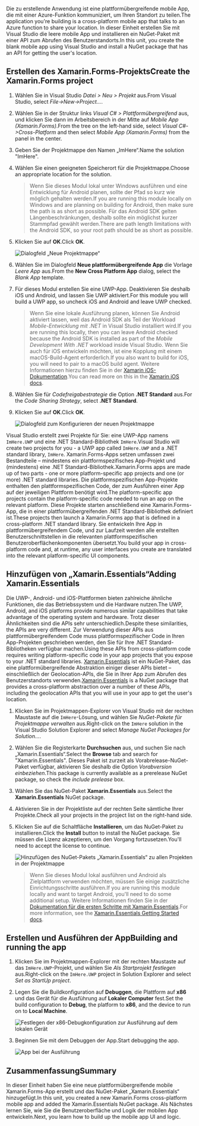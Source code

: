 <span data-ttu-id="bed6e-101">Die zu erstellende Anwendung ist eine plattformübergreifende mobile App, die mit einer Azure-Funktion kommuniziert, um Ihren Standort zu teilen.</span><span class="sxs-lookup"><span data-stu-id="bed6e-101">The application you're building is a cross-platform mobile app that talks to an Azure function to share your location.</span></span> <span data-ttu-id="bed6e-102">In dieser Einheit erstellen Sie mit Visual Studio die leere mobile App und installieren ein NuGet-Paket mit einer API zum Abrufen des Benutzerstandorts.</span><span class="sxs-lookup"><span data-stu-id="bed6e-102">In this unit, you create the blank mobile app using Visual Studio and install a NuGet package that has an API for getting the user's location.</span></span>

## <a name="create-the-xamarinforms-project"></a><span data-ttu-id="bed6e-103">Erstellen des Xamarin.Forms-Projekts</span><span class="sxs-lookup"><span data-stu-id="bed6e-103">Create the Xamarin.Forms project</span></span>

1. <span data-ttu-id="bed6e-104">Wählen Sie in Visual Studio *Datei > Neu > Projekt* aus.</span><span class="sxs-lookup"><span data-stu-id="bed6e-104">From Visual Studio, select *File->New->Project...*.</span></span>

1. <span data-ttu-id="bed6e-105">Wählen Sie in der Struktur links *Visual C# > Plattformübergreifend* aus, und klicken Sie dann im Arbeitsbereich in der Mitte auf *Mobile App (Xamarin.Forms)*.</span><span class="sxs-lookup"><span data-stu-id="bed6e-105">From the tree on the left-hand side, select *Visual C#->Cross-Platform* and then select *Mobile App (Xamarin.Forms)* from the panel in the center.</span></span>

1. <span data-ttu-id="bed6e-106">Geben Sie der Projektmappe den Namen „ImHere“.</span><span class="sxs-lookup"><span data-stu-id="bed6e-106">Name the solution "ImHere".</span></span>

1. <span data-ttu-id="bed6e-107">Wählen Sie einen geeigneten Speicherort für die Projektmappe.</span><span class="sxs-lookup"><span data-stu-id="bed6e-107">Choose an appropriate location for the solution.</span></span>

    > <span data-ttu-id="bed6e-108">Wenn Sie dieses Modul lokal unter Windows ausführen und eine Entwicklung für Android planen, sollte der Pfad so kurz wie möglich gehalten werden.</span><span class="sxs-lookup"><span data-stu-id="bed6e-108">If you are running this module locally on Windows and are planning on building for Android, then make sure the path is as short as possible.</span></span> <span data-ttu-id="bed6e-109">Für das Android SDK gelten Längenbeschränkungen, deshalb sollte ein möglichst kurzer Stammpfad gewählt werden.</span><span class="sxs-lookup"><span data-stu-id="bed6e-109">There are path length limitations with the Android SDK, so your root path should be as short as possible.</span></span>

1. <span data-ttu-id="bed6e-110">Klicken Sie auf **OK**.</span><span class="sxs-lookup"><span data-stu-id="bed6e-110">Click **OK**.</span></span>

    ![Dialogfeld „Neue Projektmappe“](../media-drafts/2-new-solution-dialog.png)

1. <span data-ttu-id="bed6e-112">Wählen Sie im Dialogfeld **Neue plattformübergreifende App** die Vorlage *Leere App* aus.</span><span class="sxs-lookup"><span data-stu-id="bed6e-112">From the **New Cross Platform App** dialog, select the *Blank App* template.</span></span>

1. <span data-ttu-id="bed6e-113">Für dieses Modul erstellen Sie eine UWP-App. Deaktivieren Sie deshalb iOS und Android, und lassen Sie UWP aktiviert.</span><span class="sxs-lookup"><span data-stu-id="bed6e-113">For this module you will build a UWP app, so uncheck iOS and Android and leave UWP checked.</span></span>

    > <span data-ttu-id="bed6e-114">Wenn Sie eine lokale Ausführung planen, können Sie Android aktiviert lassen, weil das Android SDK als Teil der Workload *Mobile-Entwicklung mit .NET* in Visual Studio installiert wird.</span><span class="sxs-lookup"><span data-stu-id="bed6e-114">If you are running this locally, then you can leave Android checked because the Android SDK is installed as part of the *Mobile Development With .NET* workload inside Visual Studio.</span></span> <span data-ttu-id="bed6e-115">Wenn Sie auch für iOS entwickeln möchten, ist eine Kopplung mit einem macOS-Build-Agent erforderlich.</span><span class="sxs-lookup"><span data-stu-id="bed6e-115">If you also want to build for iOS, you will need to pair to a macOS build agent.</span></span> <span data-ttu-id="bed6e-116">Weitere Informationen hierzu finden Sie in der [Xamarin iOS-Dokumentation](https://docs.microsoft.com/xamarin/ios/get-started/installation/windows/connecting-to-mac/).</span><span class="sxs-lookup"><span data-stu-id="bed6e-116">You can read more on this in the [Xamarin iOS docs](https://docs.microsoft.com/xamarin/ios/get-started/installation/windows/connecting-to-mac/).</span></span>

1. <span data-ttu-id="bed6e-117">Wählen Sie für *Codefreigabestrategie* die Option **.NET Standard** aus.</span><span class="sxs-lookup"><span data-stu-id="bed6e-117">For the *Code Sharing Strategy*, select **.NET Standard**.</span></span>

1. <span data-ttu-id="bed6e-118">Klicken Sie auf **OK**.</span><span class="sxs-lookup"><span data-stu-id="bed6e-118">Click **OK**.</span></span>

    ![Dialogfeld zum Konfigurieren der neuen Projektmappe](../media-drafts/2-configure-solution-dialog.png)

<span data-ttu-id="bed6e-120">Visual Studio erstellt zwei Projekte für Sie: eine UWP-App namens `ImHere.UWP` und eine .NET Standard-Bibliothek `ImHere`.</span><span class="sxs-lookup"><span data-stu-id="bed6e-120">Visual Studio will create two projects for you - a UWP app called `ImHere.UWP` and a .NET standard library, `ImHere`.</span></span> <span data-ttu-id="bed6e-121">Xamarin.Forms-Apps setzen umfassen zwei Bestandteile – mindestens ein plattformspezifisches App-Projekt und (mindestens) eine .NET Standard-Bibliothek.</span><span class="sxs-lookup"><span data-stu-id="bed6e-121">Xamarin.Forms apps are made up of two parts - one or more platform-specific app projects and one (or more) .NET standard libraries.</span></span> <span data-ttu-id="bed6e-122">Die plattformspezifischen App-Projekte enthalten den plattformspezifischen Code, der zum Ausführen einer App auf der jeweiligen Plattform benötigt wird.</span><span class="sxs-lookup"><span data-stu-id="bed6e-122">The platform-specific app projects contain the platform-specific code needed to run an app on the relevant platform.</span></span> <span data-ttu-id="bed6e-123">Diese Projekte starten anschließend eine Xamarin.Forms-App, die in einer plattformübergreifenden .NET Standard-Bibliothek definiert ist.</span><span class="sxs-lookup"><span data-stu-id="bed6e-123">These projects then launch a Xamarin.Forms app that is defined in a cross-platform .NET standard library.</span></span> <span data-ttu-id="bed6e-124">Sie entwickeln Ihre App in plattformübergreifendem Code, und zur Laufzeit werden alle erstellten Benutzerschnittstellen in die relevanten plattformspezifischen Benutzeroberflächenkomponenten übersetzt.</span><span class="sxs-lookup"><span data-stu-id="bed6e-124">You build your app in cross-platform code and, at runtime, any user interfaces you create are translated into the relevant platform-specific UI components.</span></span>

## <a name="adding-xamarinessentials"></a><span data-ttu-id="bed6e-125">Hinzufügen von „Xamarin.Essentials“</span><span class="sxs-lookup"><span data-stu-id="bed6e-125">Adding Xamarin.Essentials</span></span>

<span data-ttu-id="bed6e-126">Die UWP-, Android- und iOS-Plattformen bieten zahlreiche ähnliche Funktionen, die das Betriebssystem und die Hardware nutzen.</span><span class="sxs-lookup"><span data-stu-id="bed6e-126">The UWP, Android, and iOS platforms provide numerous similar capabilities that take advantage of the operating system and hardware.</span></span> <span data-ttu-id="bed6e-127">Trotz dieser Ähnlichkeiten sind die APIs sehr unterschiedlich.</span><span class="sxs-lookup"><span data-stu-id="bed6e-127">Despite these similarities, the APIs are very different.</span></span> <span data-ttu-id="bed6e-128">Zur Verwendung dieser APIs aus plattformübergreifendem Code muss plattformspezifischer Code in Ihren App-Projekten geschrieben werden, den Sie für Ihre .NET Standard-Bibliotheken verfügbar machen.</span><span class="sxs-lookup"><span data-stu-id="bed6e-128">Using these APIs from cross-platform code requires writing platform-specific code in your app projects that you expose to your .NET standard libraries.</span></span> <span data-ttu-id="bed6e-129">[Xamarin.Essentials](https://docs.microsoft.com/xamarin/essentials/) ist ein NuGet-Paket, das eine plattformübergreifende Abstraktion einiger dieser APIs bietet – einschließlich der Geolocation-APIs, die Sie in Ihrer App zum Abrufen des Benutzerstandorts verwenden.</span><span class="sxs-lookup"><span data-stu-id="bed6e-129">[Xamarin.Essentials](https://docs.microsoft.com/xamarin/essentials/) is a NuGet package that provides a cross-platform abstraction over a number of these APIs, including the geolocation APIs that you will use in your app to get the user's location.</span></span>

1. <span data-ttu-id="bed6e-130">Klicken Sie im Projektmappen-Explorer von Visual Studio mit der rechten Maustaste auf die `ImHere`-Lösung, und wählen Sie *NuGet-Pakete für Projektmappe verwalten* aus.</span><span class="sxs-lookup"><span data-stu-id="bed6e-130">Right-click on the `ImHere` solution in the Visual Studio Solution Explorer and select *Manage NuGet Packages for Solution...*.</span></span>

1. <span data-ttu-id="bed6e-131">Wählen Sie die Registerkarte **Durchsuchen** aus, und suchen Sie nach „Xamarin.Essentials“.</span><span class="sxs-lookup"><span data-stu-id="bed6e-131">Select the **Browse** tab and search for "Xamarin.Essentials".</span></span> <span data-ttu-id="bed6e-132">Dieses Paket ist zurzeit als Vorabrelease-NuGet-Paket verfügbar, aktivieren Sie deshalb die Option *Vorabversion einbeziehen*.</span><span class="sxs-lookup"><span data-stu-id="bed6e-132">This package is currently available as a prerelease NuGet package, so check the *include prelease* box.</span></span>

1. <span data-ttu-id="bed6e-133">Wählen Sie das NuGet-Paket **Xamarin.Essentials** aus.</span><span class="sxs-lookup"><span data-stu-id="bed6e-133">Select the **Xamarin.Essentials** NuGet package.</span></span>

1. <span data-ttu-id="bed6e-134">Aktivieren Sie in der Projektliste auf der rechten Seite sämtliche Ihrer Projekte.</span><span class="sxs-lookup"><span data-stu-id="bed6e-134">Check all your projects in the project list on the right-hand side.</span></span>

1. <span data-ttu-id="bed6e-135">Klicken Sie auf die Schaltfläche **Installieren**, um das NuGet-Paket zu installieren.</span><span class="sxs-lookup"><span data-stu-id="bed6e-135">Click the **Install** button to install the NuGet package.</span></span> <span data-ttu-id="bed6e-136">Sie müssen die Lizenz akzeptieren, um den Vorgang fortzusetzen.</span><span class="sxs-lookup"><span data-stu-id="bed6e-136">You'll need to accept the license to continue.</span></span>

    ![Hinzufügen des NuGet-Pakets „Xamarin.Essentials“ zu allen Projekten in der Projektmappe](../media-drafts/2-add-essentials-nuget.png)

    > <span data-ttu-id="bed6e-138">Wenn Sie dieses Modul lokal ausführen und Android als Zielplattform verwenden möchten, müssen Sie einige zusätzliche Einrichtungsschritte ausführen.</span><span class="sxs-lookup"><span data-stu-id="bed6e-138">If you are running this module locally and want to target Android, you'll need to do some additional setup.</span></span> <span data-ttu-id="bed6e-139">Weitere Informationen finden Sie in der [Dokumentation für die ersten Schritte mit Xamarin.Essentials](https://docs.microsoft.com/xamarin/essentials/get-started?context=xamarin%2Fios&tabs=windows%2Candroid).</span><span class="sxs-lookup"><span data-stu-id="bed6e-139">For more information, see the [Xamarin.Essentials Getting Started docs](https://docs.microsoft.com/xamarin/essentials/get-started?context=xamarin%2Fios&tabs=windows%2Candroid).</span></span>

## <a name="building-and-running-the-app"></a><span data-ttu-id="bed6e-140">Erstellen und Ausführen der App</span><span class="sxs-lookup"><span data-stu-id="bed6e-140">Building and running the app</span></span>

1. <span data-ttu-id="bed6e-141">Klicken Sie im Projektmappen-Explorer mit der rechten Maustaste auf das `ImHere.UWP`-Projekt, und wählen Sie *Als Startprojekt festlegen* aus.</span><span class="sxs-lookup"><span data-stu-id="bed6e-141">Right-click on the `ImHere.UWP` project in Solution Explorer and select *Set as StartUp project*.</span></span>

1. <span data-ttu-id="bed6e-142">Legen Sie die Buildkonfiguration auf **Debuggen**, die Plattform auf **x86** und das Gerät für die Ausführung auf **Lokaler Computer** fest.</span><span class="sxs-lookup"><span data-stu-id="bed6e-142">Set the build configuration to **Debug**, the platform to **x86**, and the device to run on to **Local Machine**.</span></span>

    ![Festlegen der x86-Debugkonfiguration zur Ausführung auf dem lokalen Gerät](../media-drafts/2-debug-configuration.png)

1. <span data-ttu-id="bed6e-144">Beginnen Sie mit dem Debuggen der App.</span><span class="sxs-lookup"><span data-stu-id="bed6e-144">Start debugging the app.</span></span>

    ![App bei der Ausführung](../media-drafts/2-debuging-app.png)

## <a name="summary"></a><span data-ttu-id="bed6e-146">Zusammenfassung</span><span class="sxs-lookup"><span data-stu-id="bed6e-146">Summary</span></span>

<span data-ttu-id="bed6e-147">In dieser Einheit haben Sie eine neue plattformübergreifende mobile Xamarin.Forms-App erstellt und das NuGet-Paket „Xamarin.Essentials“ hinzugefügt.</span><span class="sxs-lookup"><span data-stu-id="bed6e-147">In this unit, you created a new Xamarin.Forms cross-platform mobile app and added the Xamarin.Essentials NuGet package.</span></span> <span data-ttu-id="bed6e-148">Als Nächstes lernen Sie, wie Sie die Benutzeroberfläche und Logik der mobilen App entwickeln.</span><span class="sxs-lookup"><span data-stu-id="bed6e-148">Next, you learn how to build up the mobile app UI and logic.</span></span>